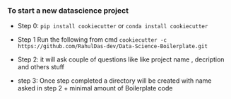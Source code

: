 ### To start a new datascience project 

- Step 0: `pip install cookiecutter` or `conda install cookiecutter`

- Step 1 Run the following from cmd `cookiecutter -c  https://github.com/RahulDas-dev/Data-Science-Boilerplate.git`

- Step 2: it will ask couple of questions like like project name , decription and others stuff

- step 3: Once step completed a directory will be created with name asked in step 2 + minimal amount of Boilerplate code